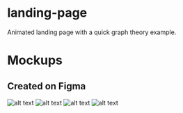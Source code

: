 # landing-page
Animated landing page with a quick graph theory example.

# Mockups
## Created on Figma
![alt text](https://i.imgur.com/spAdW72.png)
![alt text](https://i.imgur.com/R59u9Oz.png)
![alt text](https://i.imgur.com/GeDw8e7.png)
![alt text](https://i.imgur.com/iM4Id3D.png)





